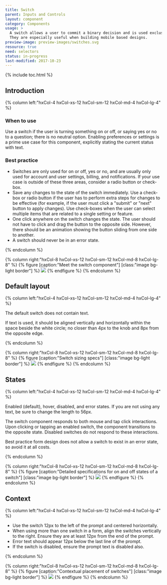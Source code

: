 ```yaml
---
title: Switch
parent: Inputs and Controls
layout: component
category: Components
usage: >
  A switch allows a user to commit a binary decision and is used exclusively or yes or no, and on or off decisions.
  They are especially useful when building mobile based designs.
preview-image: preview-images/switches.svg
resource: true
need: selectors
status: in-progress
last-modified: 2017-10-23
---
```


{% include toc.html %}


## Introduction

<div class="hxRow">
{% column left:"hxCol-4 hxCol-xs-12 hxCol-sm-12 hxCol-md-4 hxCol-lg-4" %}

### When to use


Use a switch if the user is turning something on or off, or saying yes or no to a question; there is no neutral option. Enabling preferences or settings is a prime use case for this component, explicitly stating the current status with text. 

<!-- Use a single-select selector strip if more complex text is required. A switch **should not** be used for things like user agreements or if there are more than two options available.-->


### Best practice

- Switches are only used for on or off, yes or no, and are usually only used for account and user settings, billing, and notifications. If your use case is outside of these three areas, consider a radio button or check-box. 
- Save any changes to the state of the switch immediately. Use a check-box or radio button if the user has to perform extra steps for changes to be effective (for example, if the user must click a "submit" or "next" button to apply changes). Use check-boxes when the user can select multiple items that are related to a single setting or feature.
- One click anywhere on the switch changes the state. The user should not have to click and drag the button to the opposite side. However, there should be an animation showing the button sliding from one side to another.
- A switch should never be in an error state.

{% endcolumn %}

{% column right:"hxCol-8 hxCol-xs-12 hxCol-sm-12 hxCol-md-8 hxCol-lg-8" %}
{% figure [caption:"Meet the switch component"] [class:"image bg-light border"] %}
![]({{site.url}}/assets/images/components/inputs-and-controls/switches/switch-hero.svg)
{% endfigure %}
{% endcolumn %}
</div>

## Default layout

<div class="hxRow">
{% column left:"hxCol-4 hxCol-xs-12 hxCol-sm-12 hxCol-md-4 hxCol-lg-4" %}

The default switch does not contain text.

If text is used, it should be aligned vertically and horizontally within the space beside the white circle; no closer than 4px to the knob and 8px from the opposite edge.

{% endcolumn %}

{% column right:"hxCol-8 hxCol-xs-12 hxCol-sm-12 hxCol-md-8 hxCol-lg-8" %}
{% figure [caption:"Switch sizing specs"] [class:"image bg-light border"] %}
![]({{site.url}}/assets/images/components/inputs-and-controls/switches/switch-default-layout.svg)
{% endfigure %}
{% endcolumn %}
</div>

## States

<div class="hxRow">
{% column left:"hxCol-4 hxCol-xs-12 hxCol-sm-12 hxCol-md-4 hxCol-lg-4" %}

Enabled (default), hover, disabled, and error states. If you are not using any text, be sure to change the length to 56px.

The switch component responds to both mouse and tap click interactions. Upon clicking or tapping an enabled switch, the component transitions to the opposite state. Disabled switches do not respond to these interactions. 

Best practice form design does not allow a switch to exist in an error state, so avoid it at all costs.

{% endcolumn %}

{% column right:"hxCol-8 hxCol-xs-12 hxCol-sm-12 hxCol-md-8 hxCol-lg-8" %}
{% figure [caption:"Detailed specifications for on and off states of a switch"] [class:"image bg-light border"] %}
![]({{site.url}}/assets/images/components/inputs-and-controls/switches/switch-states.svg)
{% endfigure %}
{% endcolumn %}

</div>

## Context

<div class="hxRow">
{% column left:"hxCol-4 hxCol-xs-12 hxCol-sm-12 hxCol-md-4 hxCol-lg-4" %}

- Use the switch 12px to the left of the prompt and centered horizontally.
- When using more than one switch in a form, align the switches vertically to the right. Ensure they are at least 12px from the end of the prompt.
- Error text should appear 12px below the last line of the prompt.
- If the switch is disabled, ensure the prompt text is disabled also.

{% endcolumn %}

{% column right:"hxCol-8 hxCol-xs-12 hxCol-sm-12 hxCol-md-8 hxCol-lg-8" %}
{% figure [caption:"Contextual placement of switches"] [class:"image bg-light border"] %}
![]({{site.url}}/assets/images/components/inputs-and-controls/switches/switch-context.svg)
{% endfigure %}
{% endcolumn %}

</div>
